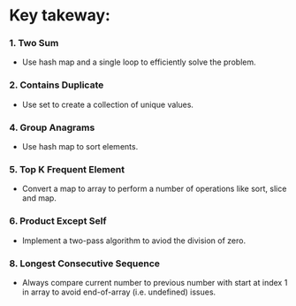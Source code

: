 # Key takeway: 

### 1. Two Sum

- Use hash map and a single loop to efficiently solve the problem.

### 2. Contains Duplicate

- Use set to create a collection of unique values.

### 4. Group Anagrams

- Use hash map to sort elements.

### 5. Top K Frequent Element

- Convert a map to array to perform a number of operations like sort, slice and map.

### 6. Product Except Self

- Implement a two-pass algorithm to aviod the division of zero.

### 8. Longest Consecutive Sequence

- Always compare current number to previous number with start at index 1 in array to avoid end-of-array (i.e. undefined) issues.

